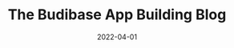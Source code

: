 ---
date: 2022-04-01
title: The Budibase App Building Blog
description: Budibase's App Building Blog – attracting thousands of monthly app developers – covers everything you need to know to build beautiful internal apps.
cover: "/homepage-meta.png"
draft: false
---